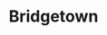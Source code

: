---
codehost: https://github.com/https://github.com/bridgetownrb/bridgetown
logohandle: bridgetownrb
sort: bridgetownrb
title: Bridgetown
twitter: https://x.com/bridgetownrb
website: https://www.bridgetownrb.com/
---